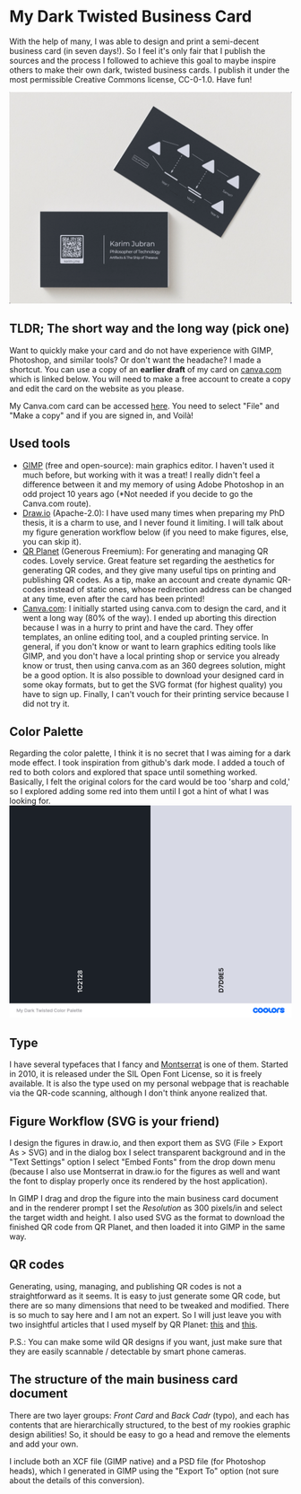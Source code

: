 # My Dark Twisted Business Card

With the help of many, I was able to design and print a semi-decent business card (in seven days!). So I feel it's only fair that I publish the sources and the process I followed to achieve this goal to maybe inspire others to make their own dark, twisted business cards. I publish it under the most permissible Creative Commons license, CC-0-1.0. Have fun!

![](preview.png)


## TLDR; The short way and the long way (pick one)

Want to quickly make your card and do not have experience with GIMP, Photoshop, and similar tools? Or don't want the headache? I made a shortcut. You can use a copy of an **earlier draft** of my card on [canva.com](https://www.canva.com/) which is linked below. You will need to make a free account to create a copy and edit the card on the website as you please.

My Canva.com card can be accessed [here](https://www.canva.com/design/DAFfyUQBQY8/kvZ0tlFibd94JO8TkwvOfw/edit?utm_content=DAFfyUQBQY8&utm_campaign=designshare&utm_medium=link2&utm_source=sharebutton). You need to select "File" and "Make a copy" and if you are signed in, and Voilà!


## Used tools
- [GIMP](https://www.gimp.org/) (free and open-source): main graphics editor. I haven't used it much before, but working with it was a treat! I really didn't feel a difference between it and my memory of using Adobe Photoshop in an odd project 10 years ago (*Not needed if you decide to go the Canva.com route).
- [Draw.io](https://github.com/jgraph/drawio-desktop) (Apache-2.0): I have used many times when preparing my PhD thesis, it is a charm to use, and I never found it limiting. I will talk about my figure generation workflow below (if you need to make figures, else, you can skip it).
- [QR Planet](https://qrplanet.com/) (Generous Freemium): For generating and managing QR codes. Lovely service. Great feature set regarding the aesthetics for generating QR codes, and they give many useful tips on printing and publishing QR codes. As a tip, make an account and create dynamic QR-codes instead of static ones, whose redirection address can be changed at any time, even after the card has been printed!
- [Canva.com](https://www.canva.com/): I initially started using canva.com to design the card, and it went a long way (80% of the way). I ended up aborting this direction because I was in a hurry to print and have the card. They offer templates, an online editing tool, and a coupled printing service. In general, if you don't know or want to learn graphics editing tools like GIMP, and you don't have a local printing shop or service you already know or trust, then using canva.com as an 360 degrees solution, might be a good option. It is also possible to download your designed card in some okay formats, but to get the SVG format (for highest quality) you have to sign up. Finally, I can't vouch for their printing service because I did not try it.

## Color Palette
Regarding the color palette, I think it is no secret that I was aiming for a dark mode effect. I took inspiration from github's dark mode. I added a touch of red to both colors and explored that space until something worked. Basically, I felt the original colors for the card would be too 'sharp and cold,' so I explored adding some red into them until I got a hint of what I was looking for.
![](dark-twisted-color-palette.png)


## Type

I have several typefaces that I fancy and [Montserrat](https://en.wikipedia.org/wiki/Montserrat_(typeface)) is one of them. Started in 2010, it is released under the SIL Open Font License, so it is freely available. It is also the type used on my personal webpage that is reachable via the QR-code scanning, although I don't think anyone realized that.


## Figure Workflow (SVG is your friend)

I design the figures in draw.io, and then export them as SVG (File > Export As > SVG) and in the dialog box I select transparent background and in the "Text Settings" option I select "Embed Fonts" from the drop down menu (because I also use Montserrat in draw.io for the figures as well and want the font to display properly once its rendered by the host application). 

In GIMP I drag and drop the figure into the main business card document and in the renderer prompt I set the *Resolution* as 300 pixels/in and select the target width and height. I also used SVG as the format to download the finished QR code from QR Planet, and then loaded it into GIMP in the same way.

## QR codes
Generating, using, managing, and publishing QR codes is not a straightforward as it seems. It is easy to just generate some QR code, but there are so many dimensions that need to be tweaked and modified. There is so much to say here and I am not an expert. So I will just leave you with two insightful articles that I used myself by QR Planet: [this](https://qrplanet.com/help/article/how-to-print-qr-code) and [this](https://qrplanet.com/9-tips-how-to-use-qr-codes). 

P.S.: You can make some wild QR designs if you want, just make sure that they are easily scannable / detectable by smart phone cameras.

## The structure of the main business card document

There are two layer groups: *Front Card* and *Back Cadr* (typo), and each has contents that are hierarchically structured, to the best of my rookies graphic design abilities! So, it should be easy to go a head and remove the elements and add your own.

I include both an XCF file (GIMP native) and a PSD file (for Photoshop heads), which I generated in GIMP using the "Export To" option (not sure about the details of this conversion).